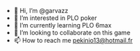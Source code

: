 - 👋 Hi, I’m @garvazz
- 👀 I’m interested in PLO poker
- 🌱 I’m currently learning PLO 6max
- 💞️ I’m looking to collaborate on this game
- 📫 How to reach me pekinio13@hotmail.fr

<!---
garvazz/garvazz is a ✨ special ✨ repository because its `README.md` (this file) appears on your GitHub profile.
You can click the Preview link to take a look at your changes.
--->

